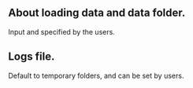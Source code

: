 ## About loading data and data folder.
Input and specified by the users.

## Logs file.
Default to temporary folders, and can be set by users.
